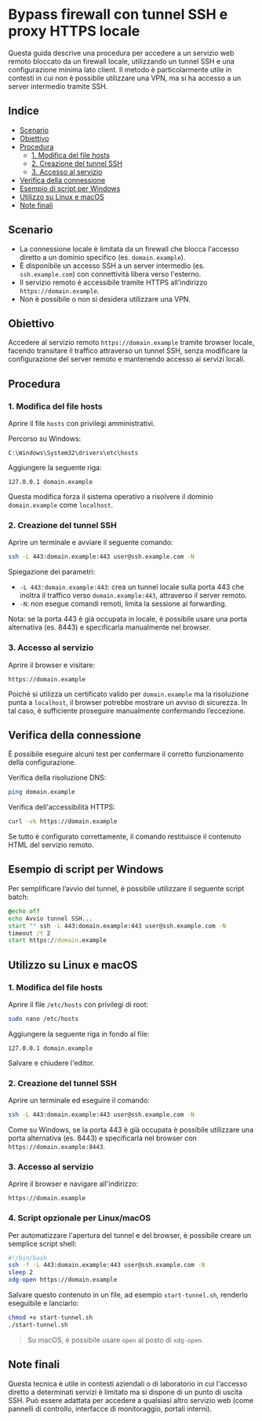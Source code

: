 # Bypass firewall con tunnel SSH e proxy HTTPS locale

Questa guida descrive una procedura per accedere a un servizio web remoto bloccato da un firewall locale, utilizzando un tunnel SSH e una configurazione minima lato client. Il metodo è particolarmente utile in contesti in cui non è possibile utilizzare una VPN, ma si ha accesso a un server intermedio tramite SSH.

## Indice

- [Scenario](#scenario)
- [Obiettivo](#obiettivo)
- [Procedura](#procedura)
  - [1. Modifica del file hosts](#1-modifica-del-file-hosts)
  - [2. Creazione del tunnel SSH](#2-creazione-del-tunnel-ssh)
  - [3. Accesso al servizio](#3-accesso-al-servizio)
- [Verifica della connessione](#verifica-della-connessione)
- [Esempio di script per Windows](#esempio-di-script-per-windows)
- [Utilizzo su Linux e macOS](#utilizzo-su-linux-e-macos)
- [Note finali](#note-finali)

## Scenario

- La connessione locale è limitata da un firewall che blocca l'accesso diretto a un dominio specifico (es. `domain.example`).
- È disponibile un accesso SSH a un server intermedio (es. `ssh.example.com`) con connettività libera verso l'esterno.
- Il servizio remoto è accessibile tramite HTTPS all'indirizzo `https://domain.example`.
- Non è possibile o non si desidera utilizzare una VPN.

## Obiettivo

Accedere al servizio remoto `https://domain.example` tramite browser locale, facendo transitare il traffico attraverso un tunnel SSH, senza modificare la configurazione del server remoto e mantenendo accesso ai servizi locali.

## Procedura

### 1. Modifica del file hosts

Aprire il file `hosts` con privilegi amministrativi.

Percorso su Windows:

```
C:\Windows\System32\drivers\etc\hosts
```

Aggiungere la seguente riga:

```
127.0.0.1 domain.example
```

Questa modifica forza il sistema operativo a risolvere il dominio `domain.example` come `localhost`.

### 2. Creazione del tunnel SSH

Aprire un terminale e avviare il seguente comando:

```bash
ssh -L 443:domain.example:443 user@ssh.example.com -N
```

Spiegazione dei parametri:

- `-L 443:domain.example:443`: crea un tunnel locale sulla porta 443 che inoltra il traffico verso `domain.example:443`, attraverso il server remoto.
- `-N`: non esegue comandi remoti, limita la sessione al forwarding.

Nota: se la porta 443 è già occupata in locale, è possibile usare una porta alternativa (es. 8443) e specificarla manualmente nel browser.

### 3. Accesso al servizio

Aprire il browser e visitare:

```
https://domain.example
```

Poiché si utilizza un certificato valido per `domain.example` ma la risoluzione punta a `localhost`, il browser potrebbe mostrare un avviso di sicurezza. In tal caso, è sufficiente proseguire manualmente confermando l’eccezione.

## Verifica della connessione

È possibile eseguire alcuni test per confermare il corretto funzionamento della configurazione.

Verifica della risoluzione DNS:

```bash
ping domain.example
```

Verifica dell'accessibilità HTTPS:

```bash
curl -vk https://domain.example
```

Se tutto è configurato correttamente, il comando restituisce il contenuto HTML del servizio remoto.

## Esempio di script per Windows

Per semplificare l’avvio del tunnel, è possibile utilizzare il seguente script batch:

```bat
@echo off
echo Avvio tunnel SSH...
start "" ssh -L 443:domain.example:443 user@ssh.example.com -N
timeout /t 2
start https://domain.example
```

## Utilizzo su Linux e macOS

### 1. Modifica del file hosts

Aprire il file `/etc/hosts` con privilegi di root:

```bash
sudo nano /etc/hosts
```

Aggiungere la seguente riga in fondo al file:

```
127.0.0.1 domain.example
```

Salvare e chiudere l'editor.

### 2. Creazione del tunnel SSH

Aprire un terminale ed eseguire il comando:

```bash
ssh -L 443:domain.example:443 user@ssh.example.com -N
```

Come su Windows, se la porta 443 è già occupata è possibile utilizzare una porta alternativa (es. 8443) e specificarla nel browser con `https://domain.example:8443`.

### 3. Accesso al servizio

Aprire il browser e navigare all'indirizzo:

```
https://domain.example
```

### 4. Script opzionale per Linux/macOS

Per automatizzare l'apertura del tunnel e del browser, è possibile creare un semplice script shell:

```bash
#!/bin/bash
ssh -f -L 443:domain.example:443 user@ssh.example.com -N
sleep 2
xdg-open https://domain.example
```

Salvare questo contenuto in un file, ad esempio `start-tunnel.sh`, renderlo eseguibile e lanciarlo:

```bash
chmod +x start-tunnel.sh
./start-tunnel.sh
```

> Su macOS, è possibile usare `open` al posto di `xdg-open`.


## Note finali

Questa tecnica è utile in contesti aziendali o di laboratorio in cui l'accesso diretto a determinati servizi è limitato ma si dispone di un punto di uscita SSH. Può essere adattata per accedere a qualsiasi altro servizio web (come pannelli di controllo, interfacce di monitoraggio, portali interni).
